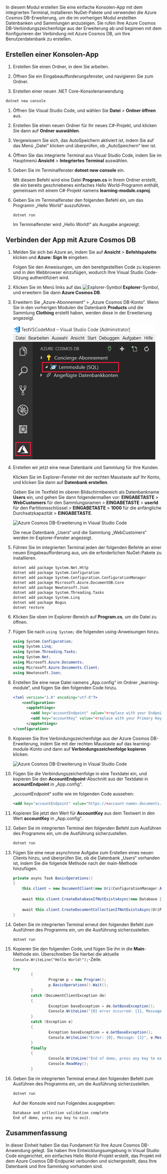 In diesem Modul erstellen Sie eine einfache Konsolen-App mit dem integrierten Terminal, installieren NuGet-Pakete und verwenden die Azure Cosmos DB-Erweiterung, um die im vorherigen Modul erstellten Datenbanken und Sammlungen anzuzeigen. Sie rufen Ihre Azure Cosmos DB-Verbindungszeichenfolge aus der Erweiterung ab und beginnen mit dem Konfigurieren der Verbindung mit Azure Cosmos DB, um Ihre Benutzerdatenbank zu erstellen.

## <a name="create-a-console-app"></a>Erstellen einer Konsolen-App

1. Erstellen Sie einen Ordner, in dem Sie arbeiten.

1. Öffnen Sie ein Eingabeaufforderungsfenster, und navigieren Sie zum Ordner.

1. Erstellen einer neuen .NET Core-Konsolenanwendung

```bash
dotnet new console 
```

1. Öffnen Sie Visual Studio Code, und wählen Sie **Datei** > **Ordner öffnen** aus.

1. Erstellen Sie einen neuen Ordner für Ihr neues C#-Projekt, und klicken Sie dann auf **Ordner auswählen**.

1. Vergewissern Sie sich, das AutoSpeichern aktiviert ist, indem Sie auf das Menü „Datei“ klicken und überprüfen, ob „AutoSpeichern“ leer ist.

1. Öffnen Sie das integrierte Terminal aus Visual Studio Code, indem Sie im Hauptmenü **Ansicht** > **Integriertes Terminal** auswählen.

1. Geben Sie im Terminalfenster **dotnet new console** ein.

    Mit diesem Befehl wird eine Datei **Program.cs** in Ihrem Ordner erstellt, die ein bereits geschriebenes einfaches Hello World-Programm enthält, gemeinsam mit einem C#-Projekt namens **learning-module.csproj**.

1. Geben Sie im Terminalfenster den folgenden Befehl ein, um das Programm „Hello World“ auszuführen. 

    ```
    dotnet run
    ```

    Im Terminalfenster wird „Hello World!“ als Ausgabe angezeigt.

## <a name="connect-the-app-to-azure-cosmos-db"></a>Verbinden der App mit Azure Cosmos DB

1. Melden Sie sich bei Azure an, indem Sie auf **Ansicht** > **Befehlspalette** klicken und **Azure: Sign In** eingeben.

    Folgen Sie den Anweisungen, um den bereitgestellten Code zu kopieren und in den Webbrowser einzufügen, wodurch Ihre Visual Studio Code-Sitzung authentifiziert wird.

1. Klicken Sie im Menü links auf das ![Explorer-Symbol](../media/2-setup/visual-studio-code-explorer-icon.png) **Explorer**-Symbol, und erweitern Sie dann **Azure Cosmos DB**.

1. Erweitern Sie „Azure-Abonnement“ > „Azure Cosmos DB-Konto“. Wenn Sie in den vorherigen Modulen die Datenbank **Products** und die Sammlung **Clothing** erstellt haben, werden diese in der Erweiterung angezeigt.

   ![Azure Cosmos DB-Erweiterung in Visual Studio Code](../media/2-setup/azure-cosmos-db-vs-code-extension.png) 

1. Erstellen wir jetzt eine neue Datenbank und Sammlung für Ihre Kunden.

    Klicken Sie im Explorer-Fenster mit der rechten Maustaste auf Ihr Konto, und klicken Sie dann auf **Datenbank erstellen**. 
    
    Geben Sie im Textfeld im oberen Bildschirmbereich als Datenbankname **Users** ein, und gehen Sie dann folgendermaßen vor: **EINGABETASTE** > **WebCustomers** für den Sammlungsnamen > **EINGABETASTE** > **userId** für den Partitionsschlüssel > **EINGABETASTE** > **1000** für die anfängliche Durchsatzkapazität > **EINGABETASTE**.

    ![Azure Cosmos DB-Erweiterung in Visual Studio Code](../media/2-setup/vs-code-azure-cosmos-db-extension.gif) <!--Retake on fresh machine without the other subscriptions showing-->

    Die neue Datenbank „Users“ und die Sammlung „WebCustomers“ werden im Explorer-Fenster angezeigt.

1. Führen Sie im integrierten Terminal jeden der folgenden Befehle an einer neuen Eingabeaufforderung aus, um die erforderlichen NuGet-Pakete zu installieren.

    ```
    dotnet add package System.Net.Http
    dotnet add package System.Configuration
    dotnet add package System.Configuration.ConfigurationManager
    dotnet add package Microsoft.Azure.DocumentDB.Core
    dotnet add package Newtonsoft.Json
    dotnet add package System.Threading.Tasks
    dotnet add package System.Linq
    dotnet add package Bogus
    dotnet restore
    ```

1. Klicken Sie oben im Explorer-Bereich auf **Program.cs**, um die Datei zu öffnen.

1. Fügen Sie nach `using System;` die folgenden using-Anweisungen hinzu.

    ```csharp
    using System.Configuration;
    using System.Linq;
    using System.Threading.Tasks;
    using System.Net;
    using Microsoft.Azure.Documents;
    using Microsoft.Azure.Documents.Client;
    using Newtonsoft.Json;
    ```

1. Erstellen Sie eine neue Datei namens „App.config“ im Ordner „learning-module“, und fügen Sie den folgenden Code hinzu.
  
    ```xml
    <?xml version="1.0" encoding="utf-8"?>
        <configuration>
          <appSettings>
            <add key="accountEndpoint" value="<replace with your Endpoint URL>" />
            <add key="accountKey" value="<replace with your Primary Key>" />
          </appSettings>
    </configuration>
    ```

1. Kopieren Sie Ihre Verbindungszeichenfolge aus der Azure Cosmos DB-Erweiterung, indem Sie mit der rechten Maustaste auf das learning-module-Konto und dann auf **Verbindungszeichenfolge kopieren** klicken.

    ![Azure Cosmos DB-Erweiterung in Visual Studio Code](../media/2-setup/vs-code-copy-connection-string.gif) 

1. Fügen Sie die Verbindungszeichenfolge in eine Textdatei ein, und kopieren Sie den **AccountEndpoint**-Abschnitt aus der Textdatei in **accountEndpoint** in „App.config“.

    „accountEndpoint“ sollte wie im folgenden Code aussehen:

    ```xml
    <add key="accountEndpoint" value="https://<account-name>.documents.azure.com:443/" />
    ```

1. Kopieren Sie jetzt den Wert für **AccountKey** aus dem Textwert in den Wert **accountKey** in „App.config“.

1. Geben Sie im integrierten Terminal den folgenden Befehl zum Ausführen des Programms ein, um die Ausführung sicherzustellen.

    ```csharp
    dotnet run
    ```

1. Fügen Sie eine neue asynchrone Aufgabe zum Erstellen eines neuen Clients hinzu, und überprüfen Sie, ob die Datenbank „Users“ vorhanden ist, indem Sie die folgende Methode nach der main-Methode hinzufügen.
    
    ```csharp
    private async Task BasicOperations()
    {
        this.client = new DocumentClient(new Uri(ConfigurationManager.AppSettings["endpointUrl"]), ConfigurationManager.AppSettings["primaryKey"]);

        await this.client.CreateDatabaseIfNotExistsAsync(new Database { Id = "Users" });

        await this.client.CreateDocumentCollectionIfNotExistsAsync(UriFactory.CreateDatabaseUri("Users"), new DocumentCollection { Id = "WebCustomers" });
    }
    ```

1. Geben Sie im integrierten Terminal erneut den folgenden Befehl zum Ausführen des Programms ein, um die Ausführung sicherzustellen.

    ```csharp
    dotnet run
    ```

1. Kopieren Sie den folgenden Code, und fügen Sie ihn in die **Main**-Methode ein. Überschreiben Sie hierbei die aktuelle `Console.WriteLine("Hello World!");`-Zeile.

    ```csharp
    try
            {
                    Program p = new Program();
                    p.BasicOperations().Wait();
            }
            catch (DocumentClientException de)
            {
                    Exception baseException = de.GetBaseException();
                    Console.WriteLine("{0} error occurred: {1}, Message: {2}", de.StatusCode, de.Message, baseException.Message);
            }
            catch (Exception e)
            {
                    Exception baseException = e.GetBaseException();
                    Console.WriteLine("Error: {0}, Message: {1}", e.Message, baseException.Message);
            }
            finally
            {
                    Console.WriteLine("End of demo, press any key to exit.");
                    Console.ReadKey();
            }
    ```

1. Geben Sie im integrierten Terminal erneut den folgenden Befehl zum Ausführen des Programms ein, um die Ausführung sicherzustellen.

    ```csharp
    dotnet run
    ```

    Auf der Konsole wird nun Folgendes ausgegeben:
    
    ```
    Database and collection validation complete
    End of demo, press any key to exit.
    ```

## <a name="summary"></a>Zusammenfassung

In dieser Einheit haben Sie das Fundament für Ihre Azure Cosmos DB-Anwendung gelegt. Sie haben Ihre Entwicklungsumgebung in Visual Studio Code eingerichtet, ein einfaches Hello World-Projekt erstellt, das Projekt mit dem Azure Cosmos DB-Endpunkt verbunden und sichergestellt, dass Ihre Datenbank und Ihre Sammlung vorhanden sind.
